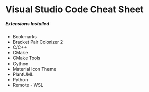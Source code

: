 # Visual Studio Code Cheat Sheet
##### Extensions Installed
* Bookmarks
* Bracket Pair Colorizer 2
* C/C++
* CMake
* CMake Tools
* Cython
* Material Icon Theme
* PlantUML
* Python
* Remote - WSL

